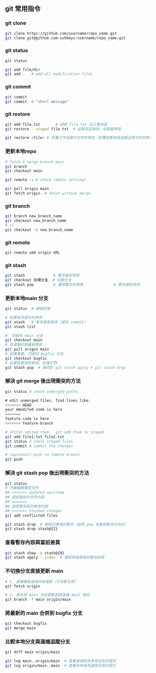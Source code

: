 ## git 常用指令

### git clone
``` bash
git clone https://github.com/username/repo_name.git
git clone git@github.com-sshkeys:username/repo_name.git

```

### git status
``` bash
git status

git add file/dir
git add .   # add all modification files

```

### git commit
``` bash
git commit
git commit -m "short message"

```

### git restore
``` bash
git add file.txt       # 誤將 file.txt 加入暫存區
git restore --staged file.txt  # 從暫存區移除，但保留修改

git restore <file> # 丟棄工作目錄中文件的修改（恢覆到暫存區或最近提交的狀態）

```

### 更新本地repo
``` bash
# fetch & merge branch main
git branch
git checkout main

git remote -v # check remote settings

git pull origin main
git fetch origin  # fetch without merge
```

### git branch
``` bash
git branch new_branch_name
git checkout new_branch_name
# or
git checkout -b new_branch_name

```

### git remote
``` bash
git remote add origin URL

```

### git stash
``` bash
git stash             # 暫存當前修改
git checkout 目標分支  # 切換分支
git stash pop         # 還原暫存的修改              # 暫存當前修改

```

### 更新本地main 分支
``` bash
git status  # 檢查狀態

# 如果有未提交的修改：
git stash   # 暫存當前修改（或先 commit）
git stash list

#  切換到 main 分支
git checkout main
# 從遠端拉取最新更新
git pull origin main
# 如果需要，切換回 bugfix 分支
git checkout bugfix
# 如果有暫存的修改，恢復它們
git stash pop  # 等同於 git stash apply + git stash drop

```

### 解決 git merge 後出現衝突的方法
``` bash
git status # check Unmerged paths:
```
``` js
# edit unmerged files, find lines like: 
<<<<<<< HEAD
your mmodifed code is here
=======
feature code is here
>>>>>>> feature-branch
```
``` bash
# afiter edited them.  git add them to staged
git add file1.txt file2.txt
git status # check staged files
git commit # commit the changes

# (optional) push to remote branch 
git push

```

### 解決 git stash pop 後出現衝突的方法
``` bash
git status
# 手動編輯衝突文件
## <<<<<<< Updated upstream
## 這是當前分支的內容
## =======
## 這是暫存區的修改內容
## >>>>>>> Stashed changes
git add conflicted files

git stash drop  # 刪除已應用的暫存（因為 pop 失敗時暫存仍存在）
git stash drop stash@{2}

```

### 查看暫存內容與當前差異
``` bash
git stash show -p stash@{0}
git stash apply --index  # 嘗試保留原來的暫存狀態

```

### 不切換分支直接更新 main
``` bash
# 1. 直接獲取遠端所有更新（不自動合併）
git fetch origin

# 2. 將本地 main 分支更新到與遠端 main 相同
git branch -f main origin/main
```

### 將最新的 main 合併到 bugfix 分支
``` bash
git checkout bugfix
git merge main

```

### 比較本地分支與遠端追蹤分支
``` bash
git diff main origin/main

git log main..origin/main  # 查看遠端有而本地沒有的提交
git log origin/main..main  # 查看本地有而遠端沒有的提交

```

